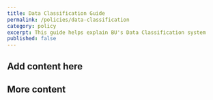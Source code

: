 ```yaml
---
title: Data Classification Guide
permalink: /policies/data-classification
category: policy
excerpt: This guide helps explain BU's Data Classification system
published: false 
---
```


## Add content here 

## More content 
